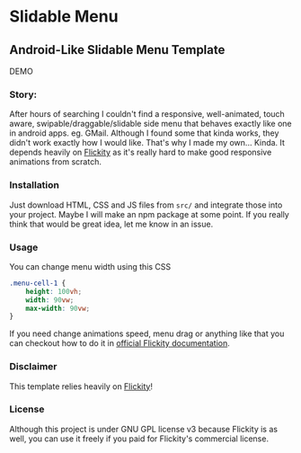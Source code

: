 # Slidable Menu 

## Android-Like Slidable Menu Template

DEMO

### Story:

After hours of searching I couldn't find a responsive, well-animated, touch aware, swipable/draggable/slidable side menu that behaves exactly like one in android apps. eg. GMail. Although I found some that kinda works, they didn't work exactly how I would like. That's why I made my own... Kinda. It depends heavily on [Flickity](https://github.com/metafizzy/flickity) as it's really hard to make good responsive animations from scratch.


### Installation

Just download HTML, CSS and JS files from `src/` and integrate those into your project.
Maybe I will make an npm package at some point. If you really think that would be great idea, let me know in an issue.

### Usage

You can change menu width using this CSS 

```css
.menu-cell-1 {
    height: 100vh;
    width: 90vw;
    max-width: 90vw;
}
```

If you need change animations speed, menu drag or anything like that you can checkout how to do it in [official Flickity documentation](https://flickity.metafizzy.co/options).


### Disclaimer

This template relies heavily on [Flickity](https://github.com/metafizzy/flickity)!


### License

Although this project is under GNU GPL license v3 because Flickity is as well, you can use it freely if you paid for Flickity's commercial license.

